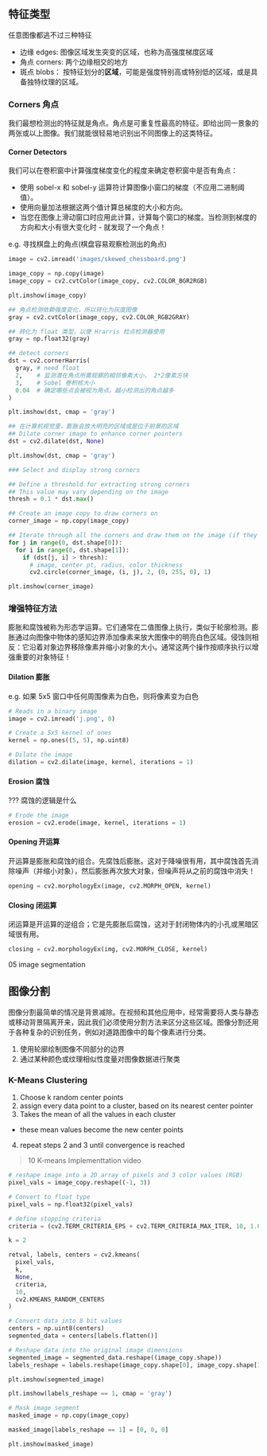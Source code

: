 ## 特征类型

任意图像都逃不过三种特征

- 边缘 edges: 图像区域发生突变的区域，也称为高强度梯度区域
- 角点 corners: 两个边缘相交的地方
- 斑点 blobs： 按特征划分的**区域**，可能是强度特别高或特别低的区域，或是具备独特纹理的区域。


### Corners 角点

我们最想检测出的特征就是角点。角点是可重复性最高的特征。即给出同一景象的两张或以上图像。我们就能很轻易地识别出不同图像上的这类特征。


#### Corner Detectors

我们可以在卷积窗中计算强度梯度变化的程度来确定卷积窗中是否有角点：
- 使用 sobel-x 和 sobel-y 运算符计算图像小窗口的梯度（不应用二进制阈值）。
- 使用向量加法根据这两个值计算总梯度的大小和方向。
- 当您在图像上滑动窗口时应用此计算，计算每个窗口的梯度。当检测到梯度的方向和大小有很大变化时 - 就发现了一个角点！

e.g. 寻找棋盘上的角点(棋盘容易观察检测出的角点)

``` py
image = cv2.imread('images/skewed_chessboard.png')

image_copy = np.copy(image)
image_copy = cv2.cvtColor(image_copy, cv2.COLOR_BGR2RGB)

plt.imshow(image_copy)

## 角点检测依赖强度变化，所以转化为灰度图像
gray = cv2.cvtColor(image_copy, cv2.COLOR_RGB2GRAY)

## 转化为 float 类型，以便 Hrarris 检点检测器使用
gray = np.float32(gray)

## detect corners
dst = cv2.cornerHarris(
  gray, # need float
  2,    # 监测潜在角点所需观察的相邻像素大小， 2*2像素方块
  3,    # Sobel 卷积核大小
  0.04  # 确定哪些点会被视为角点。越小检测出的角点越多
)

plt.imshow(dst, cmap = 'gray')

## 在计算机视觉里，膨胀会放大明亮的区域或是位于前景的区域
## Dilate corner image to enhance corner pointers
dst = cv2.dilate(dst, None) 

plt.imshow(dst, cmap = 'gray')

### Select and display strong corners

## Define a threshold for extracting strong corners
## This value may vary depending on the image
thresh = 0.1 * dst.max()

## Create an image copy to draw corners on 
corner_image = np.copy(image_copy)

## Iterate through all the corners and draw them on the image (if they pass the threshold)
for j in range(0, dst.shape[0]):
  for i in range(0, dst.shape[1]):
    if (dst[j, i] > thresh):
      # image, center pt, radius, color thickness
      cv2.circle(corner_image, (i, j), 2, (0, 255, 0), 1)

plt.imshow(corner_image)

```


### 增强特征方法

膨胀和腐蚀被称为形态学运算。它们通常在二值图像上执行，类似于轮廓检测。膨胀通过向图像中物体的感知边界添加像素来放大图像中的明亮白色区域。侵蚀则相反：它沿着对象边界移除像素并缩小对象的大小。通常这两个操作按顺序执行以增强重要的对象特征！

#### Dilation 膨胀

e.g. 如果 5x5 窗口中任何周围像素为白色，则将像素变为白色

``` py
# Reads in a binary image
image = cv2.imread('j.png', 0) 

# Create a 5x5 kernel of ones
kernel = np.ones((5, 5), np.uint8)

# Dilate the image
dilation = cv2.dilate(image, kernel, iterations = 1)
```



#### Erosion 腐蚀

??? 腐蚀的逻辑是什么

``` py
# Erode the image
erosion = cv2.erode(image, kernel, iterations = 1)
```


#### Opening 开运算

开运算是膨胀和腐蚀的组合。先腐蚀后膨胀。这对于降噪很有用，其中腐蚀首先消除噪声（并缩小对象），然后膨胀再次放大对象，但噪声将从之前的腐蚀中消失！


``` py
opening = cv2.morphologyEx(image, cv2.MORPH_OPEN, kernel)
```

#### Closing 闭运算

闭运算是开运算的逆组合；它是先膨胀后腐蚀，这对于封闭物体内的小孔或黑暗区域很有用。

``` py
closing = cv2.morphologyEx(img, cv2.MORPH_CLOSE, kernel)
```

05 image segmentation

## 图像分割

图像分割最简单的情况是背景减除。在视频和其他应用中，经常需要将人类与静态或移动背景隔离开来，因此我们必须使用分割方法来区分这些区域。图像分割还用于各种复杂的识别任务，例如对道路图像中的每个像素进行分类。


1. 使用轮廓绘制图像不同部分的边界
2. 通过某种颜色或纹理相似性度量对图像数据进行聚类


### K-Means Clustering

1. Choose k random center points
2. assign every data point to a cluster, based on its nearest center pointer
3. Takes the mean of all the values in each cluster
  - these mean values become the new center points
4. repeat steps 2 and 3 until convergence is reached

> 10 K-means Implementtation video

``` py
# reshape image into a 2D array of pixels and 3 color values (RGB)
pixel_vals = image_copy.reshape((-1, 3))

# Convert to float type
pixel_vals = np.float32(pixel_vals)

# define stopping criteria
criteria = (cv2.TERM_CRITERIA_EPS + cv2.TERM_CRITERIA_MAX_ITER, 10, 1.0)

k = 2 

retval, labels, centers = cv2.kmeans(
  pixel_vals,
  k,
  None,
  criteria,
  10,
  cv2.KMEANS_RANDOM_CENTERS
)

# Convert data into 8 bit values
centers = np.uint8(centers)
segmented_data = centers[labels.flatten()]

# Reshape data into the original image dimensions
segmented_image = segmented_data.reshape((image_copy.shape))
labels_reshape = labels.reshape(image_copy.shape[0], image_copy.shape[1])

plt.imshow(segmented_image)

plt.imshow(labels_reshape == 1, cmap = 'gray')

# Mask image segment
masked_image = np.copy(image_copy)

masked_image[labels_reshape == 1] = [0, 0, 0]

plt.imshow(masked_image)
``` 